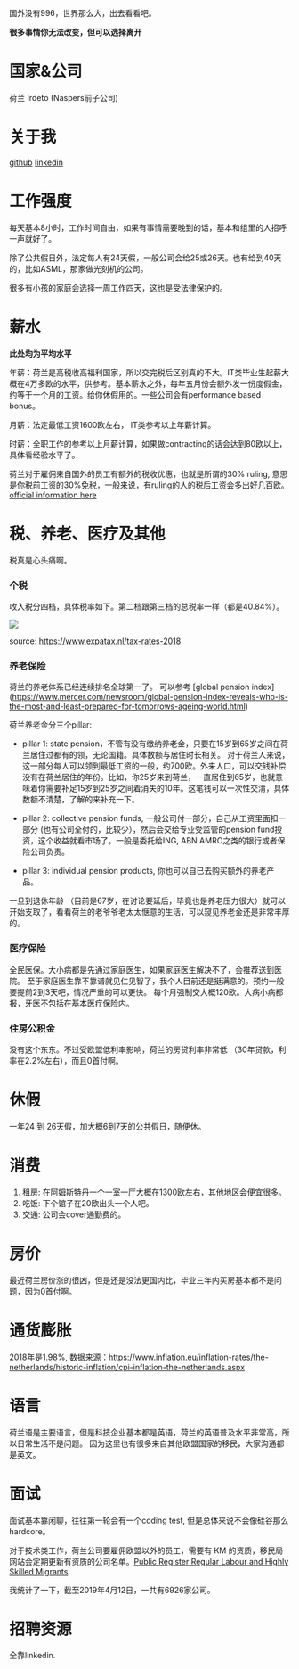 国外没有996，世界那么大，出去看看吧。

**很多事情你无法改变，但可以选择离开**

# 国家&公司

荷兰 Irdeto (Naspers前子公司)

# 关于我

[github](https://github.com/wlongxiang)
[linkedin](https://www.linkedin.com/in/benjamin-longxiang-wang/)

# 工作强度

每天基本8小时，工作时间自由，如果有事情需要晚到的话，基本和组里的人招呼一声就好了。

除了公共假日外，法定每人有24天假，一般公司会给25或26天。也有给到40天的，比如ASML，那家做光刻机的公司。

很多有小孩的家庭会选择一周工作四天，这也是受法律保护的。
# 薪水

**此处均为平均水平**

年薪：荷兰是高税收高福利国家，所以交完税后区别真的不大。IT类毕业生起薪大概在4万多欧的水平，供参考。基本薪水之外，每年五月份会额外发一份度假金，约等于一个月的工资。给你休假用的。一些公司会有performance based bonus。

月薪：法定最低工资1600欧左右， IT类参考以上年薪计算。

时薪：全职工作的参考以上月薪计算，如果做contracting的话会达到80欧以上，具体看经验水平了。

荷兰对于雇佣来自国外的员工有额外的税收优惠，也就是所谓的30% ruling, 意思是你税前工资的30%免税，一般来说，有ruling的人的税后工资会多出好几百欧。
[official information here](https://www.belastingdienst.nl/wps/wcm/connect/bldcontenten/belastingdienst/individuals/living_and_working/working_in_another_country_temporarily/you_are_coming_to_work_in_the_netherlands/30_facility_for_incoming_employees/)

# 税、养老、医疗及其他
  
税真是心头痛啊。
### 个税
收入税分四档，具体税率如下。第二档跟第三档的总税率一样（都是40.84%）。

![](https://github.com/wlongxiang/MyFiles/blob/master/Screen%20Shot%202019-04-06%20at%2020.49.25.png?raw=true)

source: https://www.expatax.nl/tax-rates-2018

### 养老保险

荷兰的养老体系已经连续排名全球第一了。
可以参考 [global pension index] (https://www.mercer.com/newsroom/global-pension-index-reveals-who-is-the-most-and-least-prepared-for-tomorrows-ageing-world.html)

荷兰养老金分三个pillar:

- pillar 1: state pension，不管有没有缴纳养老金，只要在15岁到65岁之间在荷兰居住过都有的领，无论国籍。具体数额与居住时长相关。
 对于荷兰人来说，这一部分每人可以领到最低工资的一般，约700欧。外来人口，可以交钱补偿没有在荷兰居住的年份。比如，你25岁来到荷兰，一直居住到65岁，也就意味着你需要补足15岁到25岁之间着消失的10年。这笔钱可以一次性交清，具体数额不清楚，了解的来补充一下。

- pillar 2: collective pension funds, 一般公司付一部分，自己从工资里面扣一部分 (也有公司全付的，比较少），然后会交给专业受监管的pension fund投资，这个收益就看市场了。一般是委托给ING, ABN AMRO之类的银行或者保险公司负责。
- pillar 3: individual pension products, 你也可以自已去购买额外的养老产品。

一旦到退休年龄 （目前是67岁，在讨论要延后，毕竟也是养老压力很大）就可以开始支取了，看看荷兰的老爷爷老太太惬意的生活，可以窥见养老金还是非常丰厚的。


### 医疗保险

全民医保。大小病都是先通过家庭医生，如果家庭医生解决不了，会推荐送到医院。
至于家庭医生靠不靠谱就见仁见智了，我个人目前还是挺满意的。预约一般要提前2到3天吧，情况严重的可以更快。
每个月强制交大概120欧。大病小病都报，牙医不包括在基本医疗保险内。

### 住房公积金

没有这个东东。不过受欧盟低利率影响，荷兰的房贷利率非常低 （30年贷款，利率在2.2%左右），而且0首付啊。

# 休假

一年24 到 26天假，加大概6到7天的公共假日，随便休。
  
# 消费

1. 租房: 在阿姆斯特丹一个一室一厅大概在1300欧左右，其他地区会便宜很多。
2. 吃饭: 下个馆子在20欧出头一个人吧。
3. 交通: 公司会cover通勤费的。

# 房价

最近荷兰房价涨的很凶，但是还是没法更国内比，毕业三年内买房基本都不是问题，因为0首付啊。

# 通货膨胀

2018年是1.98%,
数据来源：https://www.inflation.eu/inflation-rates/the-netherlands/historic-inflation/cpi-inflation-the-netherlands.aspx

# 语言

荷兰语是主要语言，但是科技企业基本都是英语，荷兰的英语普及水平非常高，所以日常生活不是问题。
因为这里也有很多来自其他欧盟国家的移民，大家沟通都是英文。


# 面试

面试基本靠闲聊，往往第一轮会有一个coding test, 但是总体来说不会像硅谷那么hardcore。

对于技术类工作，荷兰公司要雇佣欧盟以外的员工，需要有 KM 的资质，移民局网站会定期更新有资质的公司名单。[Public Register Regular Labour and Highly Skilled Migrants](https://ind.nl/en/Pages/public-register-recognised-sponsors.aspx)

我统计了一下，截至2019年4月12日，一共有6926家公司。

# 招聘资源

全靠linkedin.
